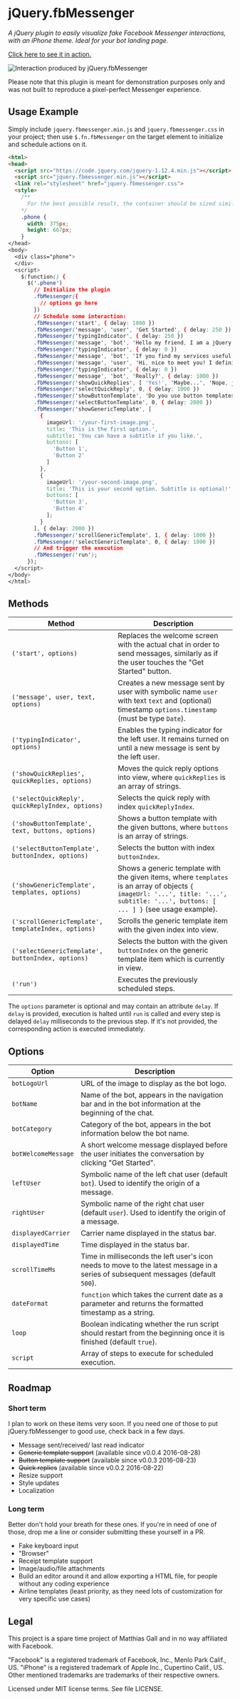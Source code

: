 # jQuery.fbMessenger

*A jQuery plugin to easily visualize fake Facebook Messenger interactions, with an iPhone theme. Ideal for your bot landing page.*

[Click here to see it in action.](https://digitalbreed.github.io/jquery.fbmessenger/)

![Interaction produced by jQuery.fbMessenger](https://github.com/digitalbreed/jquery.fbmessenger/raw/develop/demo/jquery.fbmessenger.gif)

Please note that this plugin is meant for demonstration purposes only and was not built to reproduce a pixel-perfect Messenger experience.

## Usage Example

Simply include `jquery.fbmessenger.min.js` and `jquery.fbmessenger.css` in your project; then use `$.fn.fbMessenger` on the target element to initialize and schedule actions on it.

```html
<html>
<head>
  <script src="https://code.jquery.com/jquery-1.12.4.min.js"></script>
  <script src="jquery.fbmessenger.min.js"></script>
  <link rel="stylesheet" href="jquery.fbmessenger.css">
  <style>
    /**
      For the best possible result, the container should be sized similarly to an iPhone 6 (i.e. 750x1334 pixels or 1:1.79 aspect ratio).
    */
    .phone {
      width: 375px;
      height: 667px;
    }
</head>
<body>
  <div class="phone">
  </div>
  <script>
    $(function() {
      $('.phone')
        // Initialize the plugin
        .fbMessenger({
          // options go here
        })
        // Schedule some interaction:
        .fbMessenger('start', { delay: 1000 })
        .fbMessenger('message', 'user', 'Get Started', { delay: 250 })
        .fbMessenger('typingIndicator', { delay: 250 })
        .fbMessenger('message', 'bot', 'Hello my friend, I am a jQuery plugin to fake Messenger interactions! I hope you like it.', { delay: 1500 })
        .fbMessenger('typingIndicator', { delay: 0 })
        .fbMessenger('message', 'bot', 'If you find my services useful, please star me on GitHub!', { delay: 1500 })
        .fbMessenger('message', 'user', 'Hi, nice to meet you! I definitely will do!', { delay: 2000 })
        .fbMessenger('typingIndicator', { delay: 0 })
        .fbMessenger('message', 'bot', 'Really?', { delay: 1000 })
        .fbMessenger('showQuickReplies', [ 'Yes!', 'Maybe...', 'Nope, just wanted to be polite' ], { delay: 2000 })
        .fbMessenger('selectQuickReply', 0, { delay: 1000 })
        .fbMessenger('showButtonTemplate', 'Do you use button templates?', [ 'Yes', 'No' ], { delay: 1500 })
        .fbMessenger('selectButtonTemplate', 0, { delay: 2000 })
        .fbMessenger('showGenericTemplate', [
          {
            imageUrl: '/your-first-image.png',
            title: 'This is the first option.',
            subtitle: 'You can have a subtitle if you like.',
            buttons: [
              'Button 1',
              'Button 2'
            ]
          },
          {
            imageUrl: '/your-second-image.png',
            title: 'This is your second option. Subtitle is optional!',
            buttons: [
              'Button 3',
              'Button 4'
            ];
          }
        ], { delay: 2000 })
        .fbMessenger('scrollGenericTemplate', 1, { delay: 1000 })
        .fbMessenger('selectGenericTemplate', 0, { delay: 1000 })
        // And trigger the execution
        .fbMessenger('run');
      });
  </script>
</body>
</html>
```

## Methods

| Method | Description
| ------ | -----------
| `('start', options)` | Replaces the welcome screen with the actual chat in order to send messages, similarly as if the user touches the "Get Started" button.
| `('message', user, text, options)` | Creates a new message sent by user with symbolic name `user` with text `text` and (optional) timestamp `options.timestamp` (must be type `Date`).
| `('typingIndicator', options)` | Enables the typing indicator for the left user. It remains turned on until a new message is sent by the left user.
| `('showQuickReplies', quickReplies, options)` | Moves the quick reply options into view, where `quickReplies` is an array of strings.
| `('selectQuickReply', quickReplyIndex, options)` | Selects the quick reply with index `quickReplyIndex`.
| `('showButtonTemplate', text, buttons, options)` | Shows a button template with the given buttons, where `buttons` is an array of strings.
| `('selectButtonTemplate', buttonIndex, options)` | Selects the button with index `buttonIndex`.
| `('showGenericTemplate', templates, options)` | Shows a generic template with the given items, where `templates` is an array of objects `{ imageUrl: '...', title: '...', subtitle: '...', buttons: [ ... ] }` (see usage example).
| `('scrollGenericTemplate', templateIndex, options)` | Scrolls the generic template item with the given index into view.
| `('selectGenericTemplate', buttonIndex, options)` | Selects the button with the given `buttonIndex` on the generic template item which is currently in view.
| `('run')` | Executes the previously scheduled steps.

The `options` parameter is optional and may contain an attribute `delay`. If `delay` is provided, execution is halted until `run` is called and every step is delayed `delay` milliseconds to the previous step. If it's not provided, the corresponding action is executed immediately.

## Options

| Option | Description
| ------ | -----------
| `botLogoUrl` | URL of the image to display as the bot logo.
| `botName` | Name of the bot, appears in the navigation bar and in the bot information at the beginning of the chat.
| `botCategory` | Category of the bot, appears in the bot information below the bot name.
| `botWelcomeMessage` | A short welcome message displayed before the user initiates the conversation by clicking "Get Started".
| `leftUser` | Symbolic name of the left chat user (default `bot`). Used to identify the origin of a message.
| `rightUser` | Symbolic name of the right chat user (default `user`). Used to identify the origin of a  message.
| `displayedCarrier` | Carrier name displayed in the status bar.
| `displayedTime` | Time displayed in the status bar.
| `scrollTimeMs` | Time in milliseconds the left user's icon needs to move to the latest message in a series of subsequent messages (default `500`).
| `dateFormat` | `function` which takes the current date as a parameter and returns the formatted timestamp as a string.
| `loop` | Boolean indicating whether the run script should restart from the beginning once it is finished (default `true`).
| `script` | Array of steps to execute for scheduled execution.

## Roadmap

### Short term

I plan to work on these items very soon. If you need one of those to put jQuery.fbMessenger to good use, check back in a few days.

* Message sent/received/ last read indicator
* ~~Generic template support~~ (available since v0.0.4 2016-08-28)
* ~~Button template support~~ (available since v0.0.3 2016-08-23)
* ~~Quick replies~~ (available since v0.0.2 2016-08-22)
* Resize support
* Style updates
* Localization

### Long term

Better don't hold your breath for these ones. If you're in need of one of those, drop me a line or consider submitting these yourself in a PR.

* Fake keyboard input
* "Browser"
* Receipt template support
* Image/audio/file attachments
* Build an editor around it and allow exporting a HTML file, for people without any coding experience
* Airline templates (least priority, as they need lots of customization for very specific use cases)

## Legal

This project is a spare time project of Matthias Gall and in no way affiliated with Facebook.

"Facebook" is a registered trademark of Facebook, Inc., Menlo Park Calif., US. "iPhone" is a registered trademark of Apple Inc., Cupertino Calif., US. Other mentioned trademarks are trademarks of their respective owners.

Licensed under MIT license terms. See file LICENSE.
